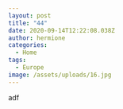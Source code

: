 ```yaml
---
layout: post
title: "44"
date: 2020-09-14T12:22:08.038Z
author: hermione
categories:
  - Home
tags:
  - Europe
image: /assets/uploads/16.jpg
---
```

adf